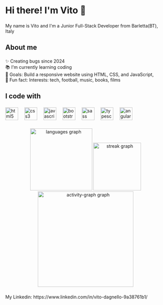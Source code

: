 <h1 align="left">Hi there! I'm Vito 👋</h1>

###

<p align="left">My name is Vito and I'm a Junior Full-Stack Developer from Barletta(BT), Italy</p>

###

<h2 align="left">About me</h2>

###

<p align="left">✨ Creating bugs since 2024<br>📚 I'm currently learning coding<br>🎯 Goals: Build a responsive website using HTML, CSS, and JavaScript, <br>🎲 Fun fact: Interests: tech, football, music, books, films</p>

###

<h2 align="left">I code with</h2>

###

<div align="left">
  <img src="https://cdn.jsdelivr.net/gh/devicons/devicon/icons/html5/html5-original.svg" height="40" alt="html5 logo"  />
  <img width="12" />
  <img src="https://cdn.jsdelivr.net/gh/devicons/devicon/icons/css3/css3-original.svg" height="40" alt="css3 logo"  />
  <img width="12" />
  <img src="https://cdn.jsdelivr.net/gh/devicons/devicon/icons/javascript/javascript-original.svg" height="40" alt="javascript logo"  />
  <img width="12" />
  <img src="https://cdn.jsdelivr.net/gh/devicons/devicon/icons/bootstrap/bootstrap-original.svg" height="40" alt="bootstrap logo"  />
  <img width="12" />
  <img src="https://cdn.jsdelivr.net/gh/devicons/devicon/icons/sass/sass-original.svg" height="40" alt="sass logo"  />
  <img width="12" />
  <img src="https://cdn.jsdelivr.net/gh/devicons/devicon/icons/typescript/typescript-original.svg" height="40" alt="typescript logo"  />
  <img width="12" />
  <img src="https://cdn.jsdelivr.net/gh/devicons/devicon/icons/angularjs/angularjs-original.svg" height="40" alt="angularjs logo"  />
</div>

###

<div align="center">
  <img src="https://github-readme-stats.vercel.app/api/top-langs?username=vitod-ag&locale=en&hide_title=false&layout=compact&card_width=320&langs_count=5&theme=dracula&hide_border=false&order=2" height="195" alt="languages graph"  />
  <img src="https://streak-stats.demolab.com?user=vitod-ag&locale=en&mode=daily&theme=dracula&hide_border=false&border_radius=5&order=3" height="150" alt="streak graph"  />
  <img src="https://github-readme-activity-graph.vercel.app/graph?username=vitod-ag&radius=16&theme=react&area=true&order=5" height="300" alt="activity-graph graph"  />
</div>

###

<p align="left">My Linkedin:  https://www.linkedin.com/in/vito-dagnello-9a38761b1/</p>

###

